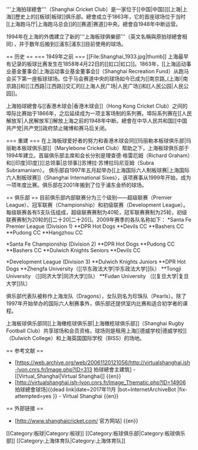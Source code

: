 '''上海拍球總會'''（Shanghai Cricket Club）是一家位于[[中国|中国]][[上海|上海]]歷史上的[[板球|板球]]俱乐部。總會成立于1863年，它的首座球场位于当时[[上海跑马厅|上海跑马总会]]的[[赛道|赛道]]中央。總會自1948年中断运营。

1994年在上海的外僑建立了新的'''上海板球俱樂部'''（英文名稱與原拍球總會相同），并于数年后搬到[[浦东|浦东]]目前使用的球场。

== 历史 ==
=== 1949年之前 ===
[[File:Shanghai_1933.jpg|thumb]]
上海最早有记录的板球比赛发生在1858年4月22日的[[虹口|虹口]]。1863年，[[上海运动事业基金董事会|上海运动事业基金董事会]]（Shanghai Recreation Fund）从跑马会买下第一座板球球场。位于马会赛道中央的球场如今已成为[[南京路_(上海)|南京路]]和[[江西路|江西路]]交汇的[[上海人民广场|人民广场]]和[[人民公园|人民公园]]。

上海拍球總會与[[香港木球会|香港木球会]]（Hong Kong Cricket Club）之间的埠际比赛始于1866年，之后延续成为一项主客场制的系列赛。埠际系列赛在[[人民解放军|人民解放军]]解放上海之前的1948年中断。總會在中华人民共和国[[中国共产党|共产党]]政府禁止赌博和赛马后关闭。

=== 重建 ===
在上海板球爱好者的努力和香港木球会同[[玛丽勒本板球俱乐部|玛丽勒本板球俱乐部]]（Marylebone Cricket Club）帮助之下，上海板球俱乐部于1994年建立。首届俱乐部主席和会长分别是理查德·格雷厄姆（Richard Graham）和[[印度|印度]][[总领事|总领事]]苏博拉·苏博拉玛尼亚姆（Subra Subramaniam）。
俱乐部自1997年五月起举办[[上海国际六人制板球赛|上海国际六人制板球赛]]（Shanghai International Sixes），该项赛事从1999年开始，成为一项年度比赛。俱乐部在2001年搬到了位于浦东金桥的球场。

== 俱乐部 ==
目前俱乐部内部联赛分为三个级别——超级联赛（Premier League）、冠军联赛（Championship）和初级联赛（Development League）。每级联赛各有5支队伍组成，超级联赛赛制为40轮，冠军联赛赛制为25轮，初级联赛赛制为20轮的[[二十20|二十20]]。2009年赛季的各队名称如下：
*Santa Fe Premier League (Division 1) 
**DPR Hot Dogs 
**Devils CC 
**Bashers CC 
**Pudong CC 
**Hangzhou CC 
  
*Santa Fe Championship (Division 2) 
**DPR Hot Dogs 
**Pudong CC 
**Bashers CC 
**Dulwich Knights Seniors 
**Devils CC 
  
*Development League (Division 3) 
**Dulwich Knights Juniors 
**DPR Hot Dogs 
**Zhengfa University（[[华东政法大学|华东政法大学]]队） 
**Tongji University （[[同济大学|同济大学]]队）
**Fudan University （[[复旦大学|复旦大学]]队）

俱乐部代表队被称作上海龙队（Dragons），女队则名为珍珠队（Pearls）。除了1997年开始举办的国际六人制赛事外，俱乐部还提供室内比赛和适合初学者的课程。

上海板球俱乐部同[[上海橄榄球俱乐部|上海橄榄球俱乐部]]（Shanghai Rugby Football Club）共享球场和会员资格，球场则是租用上海[[德威学校|德威学校]]（Dulwich College）和上海英国国际学校（BISS）的场地。

== 参考文献 ==
* [https://web.archive.org/web/20061120121056/http://virtualshanghai.ish-lyon.cnrs.fr/Image.php?ID=313 拍球總會主建筑] - [[Virtual_Shanghai|Virtual Shanghai]] {{en}}
* [http://virtualshanghai.ish-lyon.cnrs.fr/Image_Thematic.php?ID=14906 拍球總會球场]{{dead link|date=2017年11月 |bot=InternetArchiveBot |fix-attempted=yes }} - Virtual Shanghai {{en}}

== 外部链接 ==

* [http://www.shanghaicricket.com/ 官方网站] {{en}}

[[Category:板球|Category:板球]]
[[Category:板球俱乐部|Category:板球俱乐部]]
[[Category:上海体育队|Category:上海体育队]]